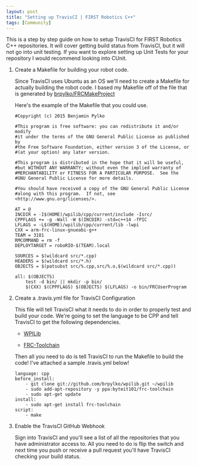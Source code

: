 ```yaml
---
layout: post
title: "Setting up TravisCI | FIRST Robotics C++"
tags: [Community]
---
```


This is a step by step guide on how to setup TravisCI for FIRST Robotics C++
repositories. It will cover getting build status from TravisCI, but it will
not go into unit testing. If you want to explore setting up Unit Tests for
your repository I would recommend looking into CUnit.

1. Create a Makefile for building your robot code.

    Since TravisCI uses Ubuntu as an OS we'll need to create a Makefile for
    actually building the robot code. I based my Makefile off of the file that
    is generated by [brpylko/FRCMakeProject](https://github.com/brpylko/FRCMakeProject)
    
    Here's the example of the Makefile that you could use.

    ```
    #Copyright (c) 2015 Benjamin Pylko
    
    #This program is free software: you can redistribute it and/or modify
    #it under the terms of the GNU General Public License as published by
    #the Free Software Foundation, either version 3 of the License, or
    #(at your option) any later version.
    
    #This program is distributed in the hope that it will be useful,
    #but WITHOUT ANY WARRANTY; without even the implied warranty of
    #MERCHANTABILITY or FITNESS FOR A PARTICULAR PURPOSE.  See the
    #GNU General Public License for more details.
    
    #You should have received a copy of the GNU General Public License
    #along with this program.  If not, see <http://www.gnu.org/licenses/>.
    
    AT = @
    INCDIR = -I$(HOME)/wpilib/cpp/current/include -Isrc/
    CPPFLAGS += -g -Wall -W $(INCDIR) -std=c++14 -fPIC
    LFLAGS = -L$(HOME)/wpilib/cpp/current/lib -lwpi
    CXX = arm-frc-linux-gnueabi-g++
    TEAM = 3181
    RMCOMMAND = rm -f
    DEPLOYTARGET = roboRIO-$(TEAM).local
    
    SOURCES = $(wildcard src/*.cpp)
    HEADERS = $(wildcard src/*.h)
    OBJECTS = $(patsubst src/%.cpp,src/%.o,$(wildcard src/*.cpp))
    
    all: $(OBJECTS)
        test -d bin/ || mkdir -p bin/
        $(CXX) $(CPPFLAGS) $(OBJECTS) $(LFLAGS) -o bin/FRCUserProgram
    ```

2. Create a .travis.yml file for TravisCI Configuration

    This file will tell TravisCI what it needs to do in order to properly
    test and build your code. We're going to set the language to be CPP
    and tell TravisCI to get the following dependencies.

    * [WPILib](http://github.com/brpylko/wpilib.git)

    * [FRC-Toolchain](https://launchpad.net/~byteit101/+archive/ubuntu/frc-toolchain)

    Then all you need to do is tell TravisCI to run the Makefile to build
    the code! I've attached a sample .travis.yml below!

    ```
    language: cpp
    before_install:
        - git clone git://github.com/brpylko/wpilib.git ~/wpilib
        - sudo add-apt-repository -y ppa:byteit101/frc-toolchain
        - sudo apt-get update
    install:
        - sudo apt-get install frc-toolchain
    script:
        - make
    ```

3. Enable the TravisCI GitHub Webhook

    Sign into TravisCI and you'll see a list of all the repositories that
    you have administrator access to. All you need to do is flip the switch
    and next time you push or receive a pull request you'll have TravisCI
    checking your build status.
